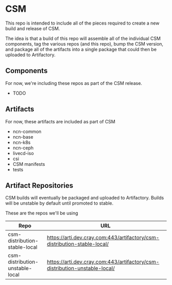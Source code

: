 # CSM

This repo is intended to include all of the pieces required to create a new build and release of CSM.

The idea is that a build of this repo will assemble all of the individual CSM components, tag the various repos (and this repo), bump the CSM version, and package all of the artifacts into a single package that could then be uploaded to Artifactory.

## Components

For now, we're including these repos as part of the CSM release.

* TODO

## Artifacts

For now, these artifacts are included as part of CSM

* ncn-common
* ncn-base
* ncn-k8s
* ncn-ceph
* livecd-iso
* csi
* CSM manifests
* tests

## Artifact Repositories

CSM builds will eventually be packaged and uploaded to Artifactory.  Builds will be unstable by default until promoted to stable.

These are the repos we'll be using

| Repo                            |  URL  |
|---------------------------------|-------|
| csm-distribution-stable-local   | https://arti.dev.cray.com:443/artifactory/csm-distribution-stable-local/ |
| csm-distribution-unstable-local | https://arti.dev.cray.com:443/artifactory/csm-distribution-unstable-local/ |

